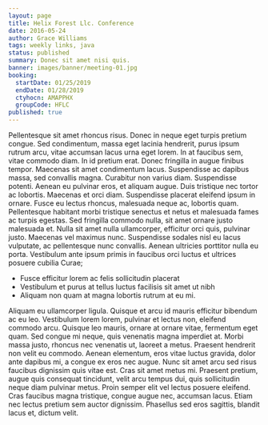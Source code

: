 ```yaml
---
layout: page
title: Helix Forest Llc. Conference
date: 2016-05-24
author: Grace Williams
tags: weekly links, java
status: published
summary: Donec sit amet nisi quis.
banner: images/banner/meeting-01.jpg
booking:
  startDate: 01/25/2019
  endDate: 01/28/2019
  ctyhocn: AMAPPHX
  groupCode: HFLC
published: true
---
```

Pellentesque sit amet rhoncus risus. Donec in neque eget turpis pretium congue. Sed condimentum, massa eget lacinia hendrerit, purus ipsum rutrum arcu, vitae accumsan lacus urna eget lorem. In at faucibus sem, vitae commodo diam. In id pretium erat. Donec fringilla in augue finibus tempor. Maecenas sit amet condimentum lacus. Suspendisse ac dapibus massa, sed convallis magna.
Curabitur non varius diam. Suspendisse potenti. Aenean eu pulvinar eros, et aliquam augue. Duis tristique nec tortor ac lobortis. Maecenas et orci diam. Suspendisse placerat eleifend ipsum in ornare. Fusce eu lectus rhoncus, malesuada neque ac, lobortis quam. Pellentesque habitant morbi tristique senectus et netus et malesuada fames ac turpis egestas. Sed fringilla commodo nulla, sit amet ornare justo malesuada et. Nulla sit amet nulla ullamcorper, efficitur orci quis, pulvinar justo. Maecenas vel maximus nunc. Suspendisse sodales nisl eu lacus vulputate, ac pellentesque nunc convallis. Aenean ultricies porttitor nulla eu porta. Vestibulum ante ipsum primis in faucibus orci luctus et ultrices posuere cubilia Curae;

* Fusce efficitur lorem ac felis sollicitudin placerat
* Vestibulum et purus at tellus luctus facilisis sit amet ut nibh
* Aliquam non quam at magna lobortis rutrum at eu mi.

Aliquam eu ullamcorper ligula. Quisque et arcu id mauris efficitur bibendum ac eu leo. Vestibulum lorem lorem, pulvinar et lectus non, eleifend commodo arcu. Quisque leo mauris, ornare at ornare vitae, fermentum eget quam. Sed congue mi neque, quis venenatis magna imperdiet at. Morbi massa justo, rhoncus nec venenatis ut, laoreet a metus. Praesent hendrerit non velit eu commodo. Aenean elementum, eros vitae luctus gravida, dolor ante dapibus mi, a congue ex eros nec augue. Nunc sit amet arcu sed risus faucibus dignissim quis vitae est. Cras sit amet metus mi. Praesent pretium, augue quis consequat tincidunt, velit arcu tempus dui, quis sollicitudin neque diam pulvinar metus. Proin semper elit vel lectus posuere eleifend. Cras faucibus magna tristique, congue augue nec, accumsan lacus. Etiam nec lectus pretium sem auctor dignissim. Phasellus sed eros sagittis, blandit lacus et, dictum velit.
